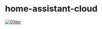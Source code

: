 # home-assistant-cloud

[![Gitter](https://badges.gitter.im/home-assistant-cloud/home-assistant-cloud.svg)](https://gitter.im/home-assistant-cloud/home-assistant-cloud?utm_source=badge&utm_medium=badge&utm_campaign=pr-badge&utm_content=badge)
